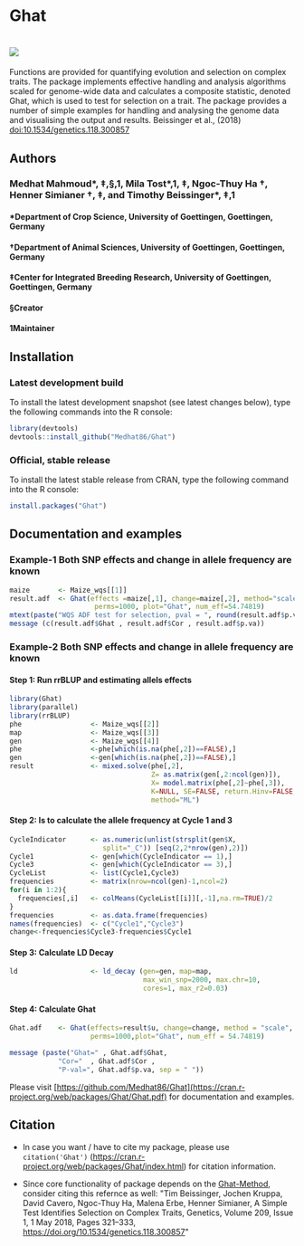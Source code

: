 # Ghat 

# <img src="https://github.com/Medhat86/Ghat/blob/master/GOE_Logo_Quer_IPC_Farbe_RGB.png" />


Functions are provided for quantifying evolution and selection on complex traits.
The package implements effective handling and analysis algorithms scaled for
genome-wide data and calculates a composite statistic, denoted Ghat, which is used
to test for selection on a trait. The package provides a number of simple examples
for handling and analysing the genome data and visualising the output and results.
Beissinger et al., (2018) <doi:10.1534/genetics.118.300857>


## Authors

### Medhat Mahmoud*, ‡,§,1, Mila Tost*,1, ‡, Ngoc-Thuy Ha †, Henner Simianer †, ‡, and Timothy Beissinger*, ‡,1 

#### *Department of Crop Science, University of Goettingen, Goettingen, Germany 

#### †Department of Animal Sciences, University of Goettingen, Goettingen, Germany 

#### ‡Center for Integrated Breeding Research, University of Goettingen, Goettingen, Germany

#### §Creator
#### 1Maintainer


## Installation

### Latest development build

To install the latest development snapshot (see latest changes below), type the following commands into the R console:

```r
library(devtools)
devtools::install_github("Medhat86/Ghat")
```

### Official, stable release

To install the latest stable release from CRAN, type the following command into the R console:

```r
install.packages("Ghat")
```

## Documentation and examples


### Example-1 Both SNP effects and change in allele frequency are known


```r
maize		<- Maize_wqs[[1]]
result.adf	<- Ghat(effects =maize[,1], change=maize[,2], method="scale",
                     perms=1000, plot="Ghat", num_eff=54.74819)
mtext(paste("WQS ADF test for selection, pval = ", round(result.adf$p.val,4)))
message (c(result.adf$Ghat , result.adf$Cor , result.adf$p.va))
```

### Example-2 Both SNP effects and change in allele frequency are known
#### Step 1: Run rrBLUP and estimating allels effects

```r
library(Ghat)
library(parallel)
library(rrBLUP)
phe                 <- Maize_wqs[[2]]
map                 <- Maize_wqs[[3]]
gen                 <- Maize_wqs[[4]]
phe                 <-phe[which(is.na(phe[,2])==FALSE),]
gen                 <-gen[which(is.na(phe[,2])==FALSE),]
result              <- mixed.solve(phe[,2],
                                   Z= as.matrix(gen[,2:ncol(gen)]),
                                   X= model.matrix(phe[,2]~phe[,3]),
                                   K=NULL, SE=FALSE, return.Hinv=FALSE,
                                   method="ML")
``` 
                       
#### Step 2: Is to calculate the allele frequency at Cycle 1 and 3 

```r  
CycleIndicator      <- as.numeric(unlist(strsplit(gen$X,
                       split="_C")) [seq(2,2*nrow(gen),2)])
Cycle1              <- gen[which(CycleIndicator == 1),]
Cycle3              <- gen[which(CycleIndicator == 3),]
CycleList           <- list(Cycle1,Cycle3)
frequencies         <- matrix(nrow=ncol(gen)-1,ncol=2)
for(i in 1:2){
  frequencies[,i]   <- colMeans(CycleList[[i]][,-1],na.rm=TRUE)/2
}
frequencies         <- as.data.frame(frequencies)
names(frequencies)  <- c("Cycle1","Cycle3")
change<-frequencies$Cycle3-frequencies$Cycle1
```

#### Step 3: Calculate LD Decay 

```r
ld                  <- ld_decay (gen=gen, map=map,
                                 max_win_snp=2000, max.chr=10,
                                 cores=1, max_r2=0.03)
```

#### Step 4: Calculate Ghat

```r
Ghat.adf    <- Ghat(effects=result$u, change=change, method = "scale",
                    perms=1000,plot="Ghat", num_eff = 54.74819)

message (paste("Ghat=" , Ghat.adf$Ghat,
            "Cor="  , Ghat.adf$Cor ,
            "P-val=", Ghat.adf$p.va, sep = " "))
```

Please visit [https://github.com/Medhat86/Ghat](https://cran.r-project.org/web/packages/Ghat/Ghat.pdf) for documentation and examples.

## Citation

- In case you want / have to cite my package, please use `citation('Ghat')` (https://cran.r-project.org/web/packages/Ghat/index.html) for citation information. 

- Since core functionality of package depends on the [Ghat-Method](https://cran.r-project.org/package=ggplot2), consider citing this refernce as well: "Tim Beissinger, Jochen Kruppa, David Cavero, Ngoc-Thuy Ha, Malena Erbe, Henner Simianer, A Simple Test Identifies Selection on Complex Traits, Genetics, Volume 209, Issue 1, 1 May 2018, Pages 321–333, https://doi.org/10.1534/genetics.118.300857"
